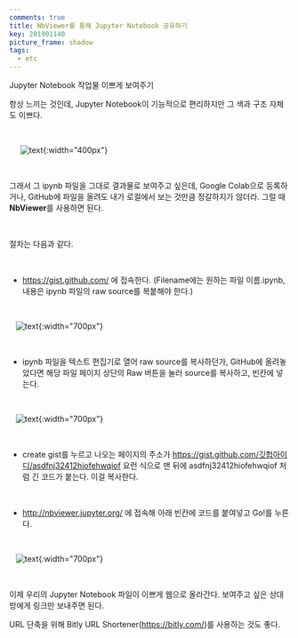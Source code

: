 ```yaml
---
comments: true
title: NbViewer를 통해 Jupyter Notebook 공유하기
key: 201901140
picture_frame: shadow
tags:
  - etc
---
```


Jupyter Notebook 작업물 이쁘게 보여주기

<!--more-->

항상 느끼는 것인데, Jupyter Notebook이 기능적으로 편리하지만 그 색과 구조 자체도 이쁘다.

<br>

&nbsp;&nbsp;&nbsp;&nbsp; ![text](https://raw.githubusercontent.com/q0115643/my_blog/master/assets/images/nbviewer/0.png){:width="400px"}

<br>

그래서 그 ipynb 파일을 그대로 결과물로 보여주고 싶은데, Google Colab으로 등록하거나, GitHub에 파일을 올려도 내가 로컬에서 보는 것만큼 정갈하지가 않더라.
그럴 때 **NbViewer**를 사용하면 된다.

<br>

절차는 다음과 같다.

<br>

- https://gist.github.com/ 에 접속한다. (Filename에는 원하는 파일 이름.ipynb, 내용은 ipynb 파일의 raw source를 복붙해야 한다.)

<br>

&nbsp;&nbsp; ![text](https://raw.githubusercontent.com/q0115643/my_blog/master/assets/images/nbviewer/1.png){:width="700px"}

<br>

- ipynb 파일을 텍스트 편집기로 열어 raw source를 복사하던가, GitHub에 올려놓았다면 해당 파일 페이지 상단의 Raw 버튼을 눌러 source를 복사하고, 빈칸에 넣는다.

<br>

&nbsp;&nbsp; ![text](https://raw.githubusercontent.com/q0115643/my_blog/master/assets/images/nbviewer/2.png){:width="700px"}

<br>

- create gist를 누르고 나오는 페이지의 주소가 https://gist.github.com/깃헙아이디/asdfnj32412hiofehwqiof 요런 식으로 맨 뒤에 asdfnj32412hiofehwqiof 처럼 긴 코드가 붙는다. 이걸 복사한다.

<br>

- http://nbviewer.jupyter.org/ 에 접속해 아래 빈칸에 코드를 붙여넣고 Go!를 누른다.

<br>

&nbsp;&nbsp; ![text](https://raw.githubusercontent.com/q0115643/my_blog/master/assets/images/nbviewer/3.png){:width="700px"}

<br>

이제 우리의 Jupyter Notebook 파일이 이쁘게 웹으로 올라간다. 보여주고 싶은 상대방에게 링크만 보내주면 된다.

URL 단축을 위해 Bitly URL Shortener(https://bitly.com/)를 사용하는 것도 좋다.
